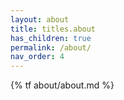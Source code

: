 ```yaml
---
layout: about
title: titles.about
has_children: true
permalink: /about/
nav_order: 4
---
```


{% tf about/about.md %}